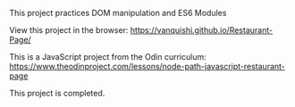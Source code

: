 This project practices DOM manipulation and ES6 Modules

View this project in the browser: https://vanquishi.github.io/Restaurant-Page/

This is a JavaScript project from the Odin curriculum: https://www.theodinproject.com/lessons/node-path-javascript-restaurant-page

This project is completed.